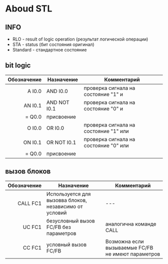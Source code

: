# Aboud STL

## INFO

- RLO - result of logic operation (результат логической операции)
- STA - status (бит состояния оригинал)
- Standard - стандартное состояние

## bit logic

Обозначение | Назначение | Комментарий|
---: | --- | --- |
A I0.0 | AND I0.0 | проверка сигнала на состояние "1" и  |
AN I0.1| AND NOT I0.1| проверка сигнала на состояние "0" и  |
= Q0.0| присвоение|  |
O I0.0 | OR I0.0 |  проверка сигнала на состояние "1" или |
ON I0.1| OR NOT I0.1| проверка сигнала на состояние "0" или |
= Q0.0| присвоение|  |

## вызов блоков

Обозначение | Назначение | Комментарий|
---: | --- | --- |
CALL FC1 | Используется для вызовва блоков, независимо от условий | --- |
UC FC1 | безусловный вызов FC/FB без параметров | аналогична команде CALL |
CC FC1 | условный вызов FC/FB | Возможна если вызываемые FC/FB не имеют параметров |
